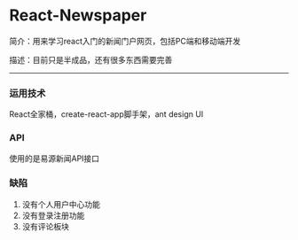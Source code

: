 # React-Newspaper
简介：用来学习react入门的新闻门户网页，包括PC端和移动端开发

描述：目前只是半成品，还有很多东西需要完善


--------------------------

### 运用技术
React全家桶，create-react-app脚手架，ant design UI

### API
使用的是易源新闻API接口


### 缺陷
1. 没有个人用户中心功能
2. 没有登录注册功能
3. 没有评论板块
